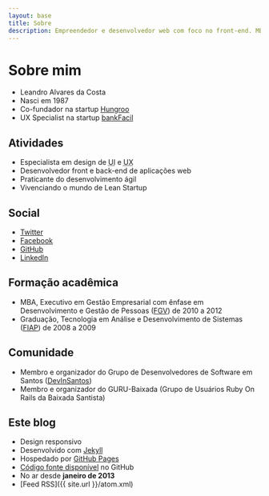 ```yaml
---
layout: base
title: Sobre
description: Empreendedor e desenvolvedor web com foco no front-end. MBA c/ ênfase Gestão de Pessoas. Praticante do desenvolvimento ágil de software e Lean Startup.
---
```

# Sobre mim
* Leandro Alvares da Costa
* Nasci em 1987
* Co-fundador na startup [Hungroo](http://hungroo.com)
* UX Specialist na startup [bankFacil](http://www.bankfacil.com.br)

## Atividades
*	Especialista em design de <abbr title="User Interface" lang="en-US">UI</abbr> e <abbr title="User Experience" lang="en-US">UX</abbr>
*	Desenvolvedor front e back-end de aplicações web
*	Praticante do desenvolvimento ágil
*	Vivenciando o mundo de Lean Startup

## Social
* [Twitter](http://twitter.com/leandroadacosta)
* [Facebook](http://www.facebook.com.br/leandroadacosta)
* [GitHub](https://github.com/leandroadacosta)
* [LinkedIn](http://www.linkedin.com/in/leandroadacosta)

## Formação acadêmica
* MBA, Executivo em Gestão Empresarial com ênfase em Desenvolvimento e Gestão de Pessoas ([FGV](http://portal.fgv.br)) <span class="is-smooth-text">de 2010 a 2012</span>
* Graduação, Tecnologia em Análise e Desenvolvimento de Sistemas ([FIAP](http://www.fiap.com.br)) <span class="is-smooth-text">de 2008 a 2009</span>

## Comunidade
* Membro e organizador do Grupo de Desenvolvedores de Software em Santos ([DevInSantos](http://meetup.com/devinsantos))
* Membro e organizador do GURU-Baixada (Grupo de Usuários Ruby On Rails da Baixada Santista)

## Este blog
* Design responsivo
* Desenvolvido com [Jekyll](https://github.com/mojombo/jekyll)
* Hospedado por [GitHub Pages](http://pages.github.com)
* [Código fonte disponível](https://github.com/leandroadacosta/leandroadacosta.github.com/tree/source) no GitHub
* No ar desde **janeiro de 2013**
* [Feed RSS]({{ site.url }}/atom.xml)